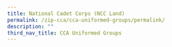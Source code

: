 ```yaml
---
title: National Cadet Corps (NCC Land)
permalink: /zip-cca/cca-uniformed-groups/permalink/
description: ""
third_nav_title: CCA Uniformed Groups
---
```

